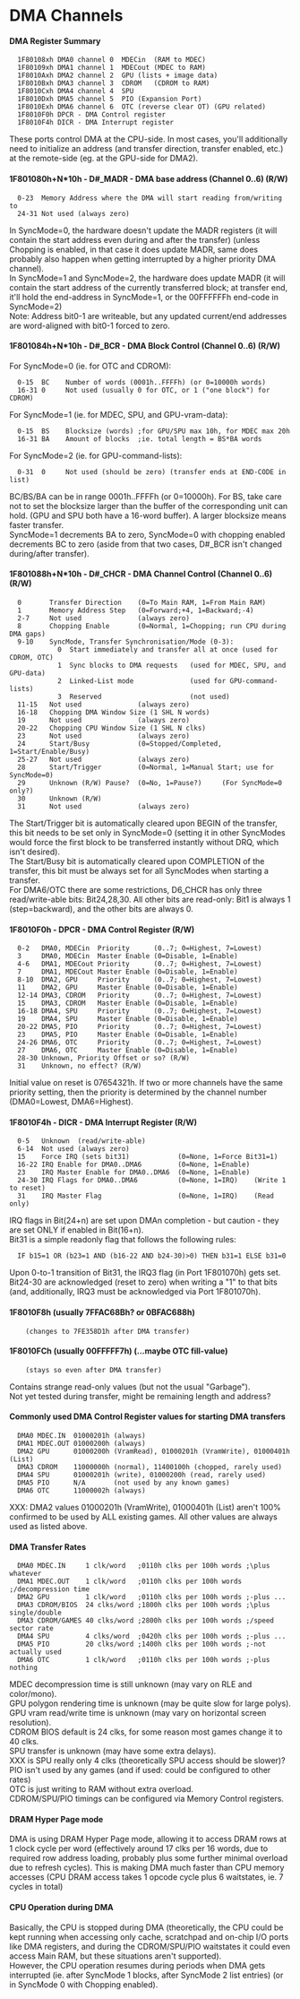 #   DMA Channels
#### DMA Register Summary
```
  1F80108xh DMA0 channel 0  MDECin  (RAM to MDEC)
  1F80109xh DMA1 channel 1  MDECout (MDEC to RAM)
  1F8010Axh DMA2 channel 2  GPU (lists + image data)
  1F8010Bxh DMA3 channel 3  CDROM   (CDROM to RAM)
  1F8010Cxh DMA4 channel 4  SPU
  1F8010Dxh DMA5 channel 5  PIO (Expansion Port)
  1F8010Exh DMA6 channel 6  OTC (reverse clear OT) (GPU related)
  1F8010F0h DPCR - DMA Control register
  1F8010F4h DICR - DMA Interrupt register
```
These ports control DMA at the CPU-side. In most cases, you'll additionally
need to initialize an address (and transfer direction, transfer enabled, etc.)
at the remote-side (eg. at the GPU-side for DMA2).<br/>

#### 1F801080h+N\*10h - D#\_MADR - DMA base address (Channel 0..6) (R/W)
```
  0-23  Memory Address where the DMA will start reading from/writing to
  24-31 Not used (always zero)
```
In SyncMode=0, the hardware doesn't update the MADR registers (it will contain
the start address even during and after the transfer) (unless Chopping is
enabled, in that case it does update MADR, same does probably also happen when
getting interrupted by a higher priority DMA channel).<br/>
In SyncMode=1 and SyncMode=2, the hardware does update MADR (it will contain
the start address of the currently transferred block; at transfer end, it'll
hold the end-address in SyncMode=1, or the 00FFFFFFh end-code in SyncMode=2)<br/>
Note: Address bit0-1 are writeable, but any updated current/end addresses are
word-aligned with bit0-1 forced to zero.<br/>

#### 1F801084h+N\*10h - D#\_BCR - DMA Block Control (Channel 0..6) (R/W)
For SyncMode=0 (ie. for OTC and CDROM):<br/>
```
  0-15  BC    Number of words (0001h..FFFFh) (or 0=10000h words)
  16-31 0     Not used (usually 0 for OTC, or 1 ("one block") for CDROM)
```
For SyncMode=1 (ie. for MDEC, SPU, and GPU-vram-data):<br/>
```
  0-15  BS    Blocksize (words) ;for GPU/SPU max 10h, for MDEC max 20h
  16-31 BA    Amount of blocks  ;ie. total length = BS*BA words
```
For SyncMode=2 (ie. for GPU-command-lists):<br/>
```
  0-31  0     Not used (should be zero) (transfer ends at END-CODE in list)
```
BC/BS/BA can be in range 0001h..FFFFh (or 0=10000h). For BS, take care not to
set the blocksize larger than the buffer of the corresponding unit can hold.
(GPU and SPU both have a 16-word buffer). A larger blocksize means faster
transfer.<br/>
SyncMode=1 decrements BA to zero, SyncMode=0 with chopping enabled decrements
BC to zero (aside from that two cases, D#\_BCR isn't changed during/after
transfer).<br/>

#### 1F801088h+N\*10h - D#\_CHCR - DMA Channel Control (Channel 0..6) (R/W)
```
  0       Transfer Direction    (0=To Main RAM, 1=From Main RAM)
  1       Memory Address Step   (0=Forward;+4, 1=Backward;-4)
  2-7     Not used              (always zero)
  8       Chopping Enable       (0=Normal, 1=Chopping; run CPU during DMA gaps)
  9-10    SyncMode, Transfer Synchronisation/Mode (0-3):
            0  Start immediately and transfer all at once (used for CDROM, OTC)
            1  Sync blocks to DMA requests   (used for MDEC, SPU, and GPU-data)
            2  Linked-List mode              (used for GPU-command-lists)
            3  Reserved                      (not used)
  11-15   Not used              (always zero)
  16-18   Chopping DMA Window Size (1 SHL N words)
  19      Not used              (always zero)
  20-22   Chopping CPU Window Size (1 SHL N clks)
  23      Not used              (always zero)
  24      Start/Busy            (0=Stopped/Completed, 1=Start/Enable/Busy)
  25-27   Not used              (always zero)
  28      Start/Trigger         (0=Normal, 1=Manual Start; use for SyncMode=0)
  29      Unknown (R/W) Pause?  (0=No, 1=Pause?)     (For SyncMode=0 only?)
  30      Unknown (R/W)
  31      Not used              (always zero)
```
The Start/Trigger bit is automatically cleared upon BEGIN of the transfer, this
bit needs to be set only in SyncMode=0 (setting it in other SyncModes would
force the first block to be transferred instantly without DRQ, which isn't
desired).<br/>
The Start/Busy bit is automatically cleared upon COMPLETION of the transfer,
this bit must be always set for all SyncModes when starting a transfer.<br/>
For DMA6/OTC there are some restrictions, D6\_CHCR has only three
read/write-able bits: Bit24,28,30. All other bits are read-only: Bit1 is always
1 (step=backward), and the other bits are always 0.<br/>

#### 1F8010F0h - DPCR - DMA Control Register (R/W)
```
  0-2   DMA0, MDECin  Priority      (0..7; 0=Highest, 7=Lowest)
  3     DMA0, MDECin  Master Enable (0=Disable, 1=Enable)
  4-6   DMA1, MDECout Priority      (0..7; 0=Highest, 7=Lowest)
  7     DMA1, MDECout Master Enable (0=Disable, 1=Enable)
  8-10  DMA2, GPU     Priority      (0..7; 0=Highest, 7=Lowest)
  11    DMA2, GPU     Master Enable (0=Disable, 1=Enable)
  12-14 DMA3, CDROM   Priority      (0..7; 0=Highest, 7=Lowest)
  15    DMA3, CDROM   Master Enable (0=Disable, 1=Enable)
  16-18 DMA4, SPU     Priority      (0..7; 0=Highest, 7=Lowest)
  19    DMA4, SPU     Master Enable (0=Disable, 1=Enable)
  20-22 DMA5, PIO     Priority      (0..7; 0=Highest, 7=Lowest)
  23    DMA5, PIO     Master Enable (0=Disable, 1=Enable)
  24-26 DMA6, OTC     Priority      (0..7; 0=Highest, 7=Lowest)
  27    DMA6, OTC     Master Enable (0=Disable, 1=Enable)
  28-30 Unknown, Priority Offset or so? (R/W)
  31    Unknown, no effect? (R/W)
```
Initial value on reset is 07654321h. If two or more channels have the same
priority setting, then the priority is determined by the channel number
(DMA0=Lowest, DMA6=Highest).<br/>

#### 1F8010F4h - DICR - DMA Interrupt Register (R/W)
```
  0-5   Unknown  (read/write-able)
  6-14  Not used (always zero)
  15    Force IRQ (sets bit31)            (0=None, 1=Force Bit31=1)
  16-22 IRQ Enable for DMA0..DMA6         (0=None, 1=Enable)
  23    IRQ Master Enable for DMA0..DMA6  (0=None, 1=Enable)
  24-30 IRQ Flags for DMA0..DMA6          (0=None, 1=IRQ)    (Write 1 to reset)
  31    IRQ Master Flag                   (0=None, 1=IRQ)    (Read only)
```
IRQ flags in Bit(24+n) are set upon DMAn completion - but caution - they are
set ONLY if enabled in Bit(16+n).<br/>
Bit31 is a simple readonly flag that follows the following rules:<br/>
```
  IF b15=1 OR (b23=1 AND (b16-22 AND b24-30)>0) THEN b31=1 ELSE b31=0
```
Upon 0-to-1 transition of Bit31, the IRQ3 flag (in Port 1F801070h) gets set.<br/>
Bit24-30 are acknowledged (reset to zero) when writing a "1" to that bits (and,
additionally, IRQ3 must be acknowledged via Port 1F801070h).<br/>

#### 1F8010F8h (usually 7FFAC68Bh? or 0BFAC688h)
```
    (changes to 7FE358D1h after DMA transfer)
```
#### 1F8010FCh (usually 00FFFFF7h) (...maybe OTC fill-value)
```
    (stays so even after DMA transfer)
```
Contains strange read-only values (but not the usual "Garbage").<br/>
Not yet tested during transfer, might be remaining length and address?<br/>

#### Commonly used DMA Control Register values for starting DMA transfers
```
  DMA0 MDEC.IN  01000201h (always)
  DMA1 MDEC.OUT 01000200h (always)
  DMA2 GPU      01000200h (VramRead), 01000201h (VramWrite), 01000401h (List)
  DMA3 CDROM    11000000h (normal), 11400100h (chopped, rarely used)
  DMA4 SPU      01000201h (write), 01000200h (read, rarely used)
  DMA5 PIO      N/A       (not used by any known games)
  DMA6 OTC      11000002h (always)
```
XXX: DMA2 values 01000201h (VramWrite), 01000401h (List) aren't 100% confirmed
to be used by ALL existing games. All other values are always used as listed
above.<br/>

#### DMA Transfer Rates
```
  DMA0 MDEC.IN     1 clk/word   ;0110h clks per 100h words ;\plus whatever
  DMA1 MDEC.OUT    1 clk/word   ;0110h clks per 100h words ;/decompression time
  DMA2 GPU         1 clk/word   ;0110h clks per 100h words ;-plus ...
  DMA3 CDROM/BIOS  24 clks/word ;1800h clks per 100h words ;\plus single/double
  DMA3 CDROM/GAMES 40 clks/word ;2800h clks per 100h words ;/speed sector rate
  DMA4 SPU         4 clks/word  ;0420h clks per 100h words ;-plus ...
  DMA5 PIO         20 clks/word ;1400h clks per 100h words ;-not actually used
  DMA6 OTC         1 clk/word   ;0110h clks per 100h words ;-plus nothing
```
MDEC decompression time is still unknown (may vary on RLE and color/mono).<br/>
GPU polygon rendering time is unknown (may be quite slow for large polys).<br/>
GPU vram read/write time is unknown (may vary on horizontal screen resolution).<br/>
CDROM BIOS default is 24 clks, for some reason most games change it to 40 clks.<br/>
SPU transfer is unknown (may have some extra delays).<br/>
XXX is SPU really only 4 clks (theoretically SPU access should be slower)?<br/>
PIO isn't used by any games (and if used: could be configured to other rates)<br/>
OTC is just writing to RAM without extra overload.<br/>
CDROM/SPU/PIO timings can be configured via Memory Control registers.<br/>

#### DRAM Hyper Page mode
DMA is using DRAM Hyper Page mode, allowing it to access DRAM rows at 1 clock
cycle per word (effectively around 17 clks per 16 words, due to required row
address loading, probably plus some further minimal overload due to refresh
cycles). This is making DMA much faster than CPU memory accesses (CPU DRAM
access takes 1 opcode cycle plus 6 waitstates, ie. 7 cycles in total)<br/>

#### CPU Operation during DMA
Basically, the CPU is stopped during DMA (theoretically, the CPU could be kept
running when accessing only cache, scratchpad and on-chip I/O ports like DMA
registers, and during the CDROM/SPU/PIO waitstates it could even access Main
RAM, but these situations aren't supported).<br/>
However, the CPU operation resumes during periods when DMA gets interrupted
(ie. after SyncMode 1 blocks, after SyncMode 2 list entries) (or in SyncMode 0
with Chopping enabled).<br/>

